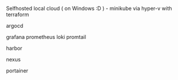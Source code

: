 Selfhosted local cloud ( on Windows :D ) - minikube via hyper-v with terraform

argocd

grafana prometheus loki promtail

harbor

nexus

portainer
